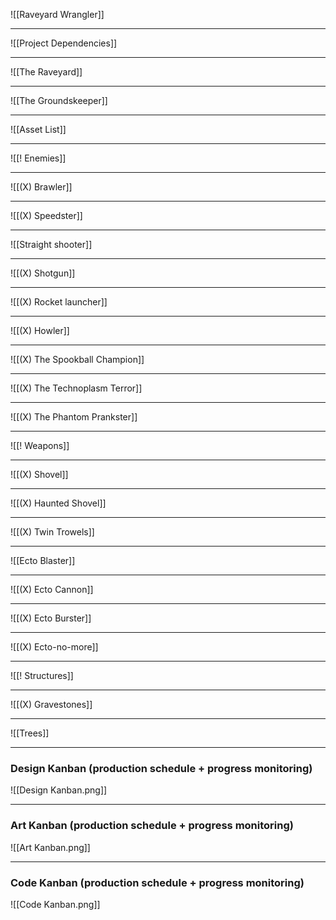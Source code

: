 ![[Raveyard Wrangler]]

---
<div style="page-break-after: always;"></div>

![[Project Dependencies]]

---
<div style="page-break-after: always;"></div>

![[The Raveyard]]

---

![[The Groundskeeper]]

---
<div style="page-break-after: always;"></div>

![[Asset List]]

---
<div style="page-break-after: always;"></div>

![[! Enemies]]

---
<div style="page-break-after: always;"></div>

![[(X) Brawler]]

---

![[(X) Speedster]]

---
<div style="page-break-after: always;"></div>

![[Straight shooter]]

---

![[(X) Shotgun]]

---
<div style="page-break-after: always;"></div>

![[(X) Rocket launcher]]

---

![[(X) Howler]]

---
<div style="page-break-after: always;"></div>

![[(X) The Spookball Champion]]

---
<div style="page-break-after: always;"></div>

![[(X) The Technoplasm Terror]]

---
<div style="page-break-after: always;"></div>

![[(X) The Phantom Prankster]]

---
<div style="page-break-after: always;"></div>

![[! Weapons]]

---
<div style="page-break-after: always;"></div>

![[(X) Shovel]]

---

![[(X) Haunted Shovel]]

---
<div style="page-break-after: always;"></div>

![[(X) Twin Trowels]]

---

![[Ecto Blaster]]

---
<div style="page-break-after: always;"></div>

![[(X) Ecto Cannon]]

---

![[(X) Ecto Burster]]

---
<div style="page-break-after: always;"></div>

![[(X) Ecto-no-more]]

---
<div style="page-break-after: always;"></div>

![[! Structures]]

---

![[(X) Gravestones]]

---

![[Trees]]

---
<div style="page-break-after: always;"></div>

### Design Kanban (production schedule + progress monitoring)

![[Design Kanban.png]]

---
<div style="page-break-after: always;"></div>

### Art Kanban (production schedule + progress monitoring)
![[Art Kanban.png]]

---
<div style="page-break-after: always;"></div>

### Code Kanban (production schedule + progress monitoring)
![[Code Kanban.png]]